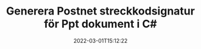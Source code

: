 ---
############################# Static ############################
layout: "auto-gen-signature"
date: 2022-03-01T15:12:22
draft: false
operation: Sign
signaturetype: Barcode
codetype: Postnet
fileformat: Ppt
productName: .NET
lang: sv
productCode: net
otherformats: pdf doc docx docm dot dotm dotx odt ott rtf xls xlsx xlsm xlsb csv ods ots xltx xltm ppt pptx pps ppsx odp otp potx potm pptm ppsm png jpg bmp gif tiff svg webp wmf
breadcrumb: Put  Barcode signature on Ppt for C#

############################# Head ############################
head_title: "eSign Ppt dokument med Postnet streckkod i C#"
head_description: "Skapa Postnet streckkodsignatur och lägg den på Ppt dokument med .NET med ett par rader kod. Använd GroupDocs Document Signature API för att signera olika filformat."

############################# Header ############################
title: "Generera Postnet streckkodsignatur för Ppt dokument i C#"
description: "esignera dina Ppt affärsdokument med Postnet streckkod. Skapa streckkodsignatur snabbt och enkelt med några rader kod för att ställa in signeringsalternativ."
bg_image: "https://cms.admin.containerize.com/templates/aspose/App_Themes/V3/images/bg/header1.png"
bg_overlay: false
button:
    enable: true

############################# SubMenu ############################
submenu:
    enable: true

    left:
        img_alt: "GroupDocs.Signature for .NET"
        image: "https://cms.admin.containerize.com/templates/groupdocs/images/product-logos/90x90-noborder/groupdocs-signature-net.png"
        product: "GroupDocs.Signature"
        platform: ".NET"



############################# About ############################
about:
    enable: true
    title: "Om GroupDocs.Signature for .NET API för streckkodsignaturer."
    content: |
        [GroupDocs.Signature for .NET](https://products.groupdocs.com/signature/net/) är ett snabbt och enkelt API för att hantera digitala dokument e-signering med streckkodstyper som UPCA, UPCE, EAN13, EAN14, Code39, Code39Extended, Code128, Codabar, Postnet, ISBN , ITF14 och många andra. Kunder kan enkelt skapa streckkoder som ger önskad text och lägga dem på PDF, Microsoft Office Words-dokument, Microsoft Office Excel-arbetsböcker, MS PowerPoint-presentationer, Adobe Photoshop-filer och olika bildformat. Streckkoder som placeras i dokument kan uppdateras, genomsökas, verifieras, raderas eller förhandsgranskas antingen. Dessutom stöds anpassning av streckkoder.
    

############################# Steps ############################
steps:
    enable: true
    title_left: "Steg för att signera Ppt med Barcode i C#"
    content_left: |
        [GroupDocs.Signature for .NET](https://products.groupdocs.com/signature/net/) ger möjlighet att signera Ppt-dokument med Barcode-signaturer snabbt och enkelt.
        
        * Skapa en instans av Signature class som tillhandahåller Ppt fil som ska signera som sökväg eller minnesström
        * Instantera SignOptions-klassen och ställ in all efterfrågad data.
        * Anropa metoden Signature.Sign() och skicka utdatafilen Ppt eller minnesström

    title_right: " Systemkrav"
    content_right: |
        GroupDocs.Signature for .NET stöds på alla större plattformar och operativsystem. Innan du kör koden nedan, se till att du har följande förutsättningar installerade på ditt system.

        * Operativsystem: Microsoft Windows, Linux, MacOS
        * Utvecklingsmiljöer: Microsoft Visual Studio, Xamarin, MonoDevelop
        * Frameworks: .NET Framework, .NET Standard, .NET Core, Mono
        * Få den senaste GroupDocs.Signature for .NET från [Nuget](https://www.nuget.org/packages/groupdocs.signature)
         
    code: |
        ```csharp    
        
        // Set up input Ppt file
        string filePath = "input.ppt";
        // Set up output file
        string outputFilePath = "output.ppt";

        // Instantiate Signature for input file
        using (var signature = new GroupDocs.Signature.Signature(filePath))
        {
                // create barcode option with predefined barcode text
                var options = new BarcodeSignOptions("BC12345678")
                {
                    // setup Barcode encoding type
                    EncodeType = BarcodeTypes.Postnet,

                    // set signature position
                    Left = 50,
                    Top = 50,
                    Width = 200,
                    Height = 50                                        
                };
                
                // sign Ppt document
                SignResult result = signature.Sign(outputFilePath, options);
        }

        ```

############################# Demos ############################
demos:
    enable: true
    title: "Signerar Ppt dokument med Barcode Live Demo"
    content: |
       Signera filen Ppt med olika signaturer just nu genom att besöka webbplatsen [GroupDocs.Signature App](https://products.groupdocs.app/signature/family). Gratis onlinedemo väntar på dig.

        
############################# About Formats ############################
about_formats:
    enable: true
    format:
        # format loop
        - icon: "fas fa-barcode"
          title: "About Postnet Barcode"
          content: |
            POSTNET (Postal Numeric Encoding Technique) är en streckkodssymbolik som används av United States Postal Service för att hjälpa till med att dirigera post.
          characterset: |
             Numeriska siffror (0-9).
          textcapacity: |
             Upp till 11 tecken.
          image: |
             iVBORw0KGgoAAAANSUhEUgAAACcAAAAjCAYAAAAXMhMjAAAAAXNSR0IArs4c6QAAAARnQU1BAACxjwv8YQUAAAAJcEhZcwAADsMAAA7DAcdvqGQAAACeSURBVFhH7c7BCkMxEELR/P9Pp1LoRrCXpi4Cbw5kIRKZtS82x52a407Ncae+HrfWer8Pyr+i/3NcQv/nuIT+z3EJ/X/Ocf9mlxuhsXZ2uREaa2eXG6Gxdna5ERprZ5cbobF2drkRGmtnlxuhsXZ2uREaa2eXG6Gxdna5ERprZ5cbobF2drkRGmtnlxuhsXZ2ubnAHHdqjjt18XF7vwDevzbHqsQWPwAAAABJRU5ErkJggg==

          link: ""

############################# More Formats ############################
more_formats:
    enable: true
    title: "Andra stödda Barcode-signaturer för C#"
    content: |
        "Du kan också signera Ppt med andra signaturtyper. Se listan nedan."
    format: 
        
       
back_to_top:
    enable: true
---